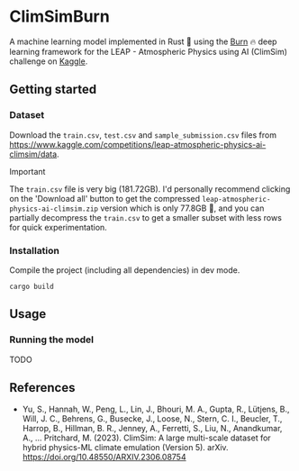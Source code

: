 # ClimSimBurn

A machine learning model implemented in Rust 🦀 using the [Burn](https://burn.dev) 🔥
deep learning framework for the LEAP - Atmospheric Physics using AI (ClimSim) challenge
on [Kaggle](https://www.kaggle.com/competitions/leap-atmospheric-physics-ai-climsim).

## Getting started

### Dataset

Download the `train.csv`, `test.csv` and `sample_submission.csv` files from
https://www.kaggle.com/competitions/leap-atmospheric-physics-ai-climsim/data.

> [!IMPORTANT]
> The `train.csv` file is very big (181.72GB). I'd personally recommend clicking on the
> 'Download all' button to get the compressed `leap-atmospheric-physics-ai-climsim.zip`
> version which is only 77.8GB :slightly_smiling_face:, and you can partially decompress
> the `train.csv` to get a smaller subset with less rows for quick experimentation.

### Installation

Compile the project (including all dependencies) in dev mode.

    cargo build


## Usage

### Running the model

TODO


## References

- Yu, S., Hannah, W., Peng, L., Lin, J., Bhouri, M. A., Gupta, R., Lütjens, B.,
  Will, J. C., Behrens, G., Busecke, J., Loose, N., Stern, C. I., Beucler, T.,
  Harrop, B., Hillman, B. R., Jenney, A., Ferretti, S., Liu, N., Anandkumar, A., …
  Pritchard, M. (2023). ClimSim: A large multi-scale dataset for hybrid physics-ML
  climate emulation (Version 5). arXiv. https://doi.org/10.48550/ARXIV.2306.08754
